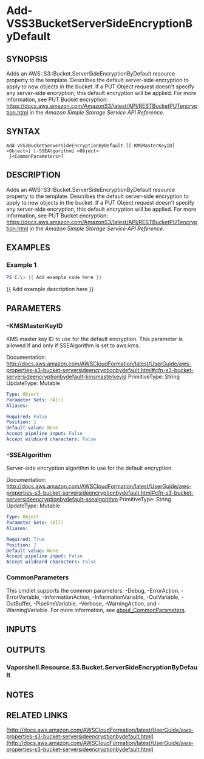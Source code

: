 # Add-VSS3BucketServerSideEncryptionByDefault

## SYNOPSIS
Adds an AWS::S3::Bucket.ServerSideEncryptionByDefault resource property to the template.
Describes the default server-side encryption to apply to new objects in the bucket.
If a PUT Object request doesn't specify any server-side encryption, this default encryption will be applied.
For more information, see PUT Bucket encryption: https://docs.aws.amazon.com/AmazonS3/latest/API/RESTBucketPUTencryption.html in the *Amazon Simple Storage Service API Reference*.

## SYNTAX

```
Add-VSS3BucketServerSideEncryptionByDefault [[-KMSMasterKeyID] <Object>] [-SSEAlgorithm] <Object>
 [<CommonParameters>]
```

## DESCRIPTION
Adds an AWS::S3::Bucket.ServerSideEncryptionByDefault resource property to the template.
Describes the default server-side encryption to apply to new objects in the bucket.
If a PUT Object request doesn't specify any server-side encryption, this default encryption will be applied.
For more information, see PUT Bucket encryption: https://docs.aws.amazon.com/AmazonS3/latest/API/RESTBucketPUTencryption.html in the *Amazon Simple Storage Service API Reference*.

## EXAMPLES

### Example 1
```powershell
PS C:\> {{ Add example code here }}
```

{{ Add example description here }}

## PARAMETERS

### -KMSMasterKeyID
KMS master key ID to use for the default encryption.
This parameter is allowed if and only if SSEAlgorithm is set to aws:kms.

Documentation: http://docs.aws.amazon.com/AWSCloudFormation/latest/UserGuide/aws-properties-s3-bucket-serversideencryptionbydefault.html#cfn-s3-bucket-serversideencryptionbydefault-kmsmasterkeyid
PrimitiveType: String
UpdateType: Mutable

```yaml
Type: Object
Parameter Sets: (All)
Aliases:

Required: False
Position: 1
Default value: None
Accept pipeline input: False
Accept wildcard characters: False
```

### -SSEAlgorithm
Server-side encryption algorithm to use for the default encryption.

Documentation: http://docs.aws.amazon.com/AWSCloudFormation/latest/UserGuide/aws-properties-s3-bucket-serversideencryptionbydefault.html#cfn-s3-bucket-serversideencryptionbydefault-ssealgorithm
PrimitiveType: String
UpdateType: Mutable

```yaml
Type: Object
Parameter Sets: (All)
Aliases:

Required: True
Position: 2
Default value: None
Accept pipeline input: False
Accept wildcard characters: False
```

### CommonParameters
This cmdlet supports the common parameters: -Debug, -ErrorAction, -ErrorVariable, -InformationAction, -InformationVariable, -OutVariable, -OutBuffer, -PipelineVariable, -Verbose, -WarningAction, and -WarningVariable. For more information, see [about_CommonParameters](http://go.microsoft.com/fwlink/?LinkID=113216).

## INPUTS

## OUTPUTS

### Vaporshell.Resource.S3.Bucket.ServerSideEncryptionByDefault
## NOTES

## RELATED LINKS

[http://docs.aws.amazon.com/AWSCloudFormation/latest/UserGuide/aws-properties-s3-bucket-serversideencryptionbydefault.html](http://docs.aws.amazon.com/AWSCloudFormation/latest/UserGuide/aws-properties-s3-bucket-serversideencryptionbydefault.html)

